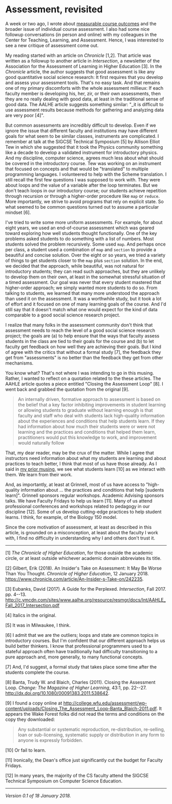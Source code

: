 Assessment, revisited
=====================

A week or two ago, I wrote about [measurable course
outcomes](measurable-course-outcomes) and the broader issue of individual
course assessment.  I also had some nice followup conversations
(in person and online) with my colleagues in the Center for Teaching,
Learning, and Assessment.  Hence, I was interested to see a new critique
of assessment come out.

My reading started with an article on _Chronicle_ [1,2].  That article was
written as a followup to another article in _Intersection_, a newsletter
of the Association for the Assessment of Learning in Higher Education [3].
In the _Chronicle_ article, the author suggests that good assessment is
like any good quantitative social science research: It first requires
that you develop and assess your assessment tools.  That's no easy task.
And that remains one of my primary discomforts with the whole assessment
millieux: If each faculty member is developing his, her, zir, or their
own assessments, then they are no really dealing with good data, at
least in the traditional sense of good data.  The AALHE article suggests
something similar: "_it is difficult to use assessment results because
methods for gathering and analyzing data are very poor [4]".

But common assessments are incredibly difficult to develop.  Even if
we ignore the issue that different faculty and institutions may have
different goals for what seem to be similar classes, instruments are
complicated.  I remember at talk at the SIGCSE Technical Symposium [5]
by Allison Elliot Tew in which she suggested that it took the Physics
community something like a decade to develop a validated instrument for
introductory physics.  And my discipline, computer science, agrees much
less about what should be covered in the introductory course.  Tew was
working on an instrument that focused on concepts and that would be
"translated" to multiple programming languages.  I volunteered to help
with the Scheme translation.  I still recall the first few questions I was
supposed to work with.  They were about loops and the value of a variable
after the loop terminates.  But we don't teach loops in our introductory
course; our students achieve repetition through recursion or through
a higher-order procedure like `map` or `reduce`.  More importantly, we
strive to avoid programs that rely on explicit state.  So what seemed
to be common questions turned out to assume a particular mindset [6].

I've tried to write some more uniform assessments.  For example, for
about eight years, we used an end-of-course assessment which was geared
toward exploring how well students thought functionally.  One of the
key problems asked students to do something with a list of numbers.
Most students solved the problem recursively.  Some used `map`.
And perhaps once per class, a student used a combination of `map` and
`section` to provide a beautiful and concise solution.  Over the eight
or so years, we tried a variety of things to get students closer to the
`map` plus `section` solution.  In the end, we decided that the approach,
while beautiful, was not natural for introductory students; they can read
such approaches, but they are unlikely to develop them on their own,
at least in the somewhat stressful situation of a timed assessment.
Our goal was never that every student mastered that higher-order
approach; we simply wanted more students to do so.  From talking to
students, we learned that many more understood the approach than used
it on the assessment.  It was a worthwhile study, but it took a lot
of effort and it focused on one of many learning goals of the course.
And I'd still say that it doesn't match what one would expect for the
kind of data comparable to a good social science research project.

I realize that many folks in the assessment community don't think that
assessment needs to reach the level of a good social science research
project; the goals are (a) to help ensure that the ways that faculty
assess students in the class are tied to their goals for the course and
(b) to let faculty get feedback on how well they are achieving their
goals.  But I kind of agree with the critics that without a formal study
[7], the feedback they get from "assessments" is no better than the
feedback they get from other mechanisms.

You know what?  That's not where I was intending to go in this musing.
Rather, I wanted to reflect on a quotation related to the these articles.
The AAHLE article quotes a piece entitled "Closing the Assessment Loop" [8].
I went back and grabbed the quotation from the original [9].

> An internally driven, formative approach to assessment is based on the
belief that a key factor inhibiting improvements in student learning or
allowing students to graduate without learning enough is that faculty
and staff who deal with students lack high-quality information about
the experiences and conditions that help students learn. If they had
information about how much their students were or were not learning and
the practices and conditions that helped them learn, practitioners would
put this knowledge to work, and improvement would naturally follow

That, my dear reader, may be the crux of the matter.  While I agree that
instructors need information about what my students are learning and about
practices to teach better, I think that most of us have those already.
As I said in [my prior musing](measurable-course-outcomes), we see what
students learn [10] as we interact with them.  We learn from their work.

And, as importantly, at least at Grinnell, most of us have access to 
"high-quality information about ... the practices and conditions that
help [sudents learn]".  Grinnell sponsors regular workshops.  Academic
Advising sponsors talks.  We have Faculty Fridays to help us learn [11].
Many of us attend professional conferences and workshops related to pedagogy
in our discipline [12].  Some of us develop cutting-edge practices to help
student learns.  I think, for example, of the Biology 150 model.

Since the core motivation of assessment, at least as described in this
article, is grounded on a misconception, at least about the faculty I
work with, I find no difficulty in understanding why I and others 
don't trust it.

---

[1] _The Chronicle of Higher Education_, for those outside the academic
circle, or at least outside whichever academic domain abbreviates
its title.

[2] Gilbert, Erik (2018).  An Insider's Take on Assessment: It May 
Be Worse Than You Thought.  _Chronicle of Higher Education_, 12 January 2018.
<https://www.chronicle.com/article/An-Insider-s-Take-on/242235>.

[3] Eubanks, David (2017).  A Guide for the Perplexed.  _Intersection_,
Fall 2017.  pp. 4--13.  <http://c.ymcdn.com/sites/www.aalhe.org/resource/resmgr/docs/Int/AAHLE_Fall_2017_Intersection.pdf>

[4] Italics in the original.

[5] It was in Milwaukee, I think.

[6] I admit that we are the outliers; loops and state are common topics 
in introductory courses.  But I'm confident that our different approach
helps us build better thinkers.  I know that professional programmers
used to a stateful approach often have traditionally had difficulty
transitioning to a pure approach and, more generally, to many functional
concepts.

[7] And, I'd suggest, a formal study that takes place some time after
the students complete the course.

[8]  Banta, Trudy W. and Blaich, Charles (2011). Closing the Assessment
Loop. _Change: The Magazine of Higher Learning_, 43:1, pp. 22--27.
<http://dx.doi.org/10.1080/00091383.2011.538642>.

[9] I found a copy online at 
<http://college.wfu.edu/assessment/wp-content/uploads/Closing_The_Assessment_Loop-Banta_Blaich-2011.pdf>.  It appears the Wake Forest folks did not read the
terms and conditions on the copy they downloaded:

> Any substantial or systematic reproduction, re-distribution, re-selling,
loan or sub-licensing, systematic supply or distribution in any form to
anyone is expressly forbidden.

[10] Or fail to learn.

[11] Ironically, the Dean's office just significantly cut the budget for
Faculty Fridays.

[12] In many years, the majority of the CS faculty attend the SIGCSE
Technical Symposium on Computer Science Education.

---

*Version 0.1 of 18 January 2018.*
